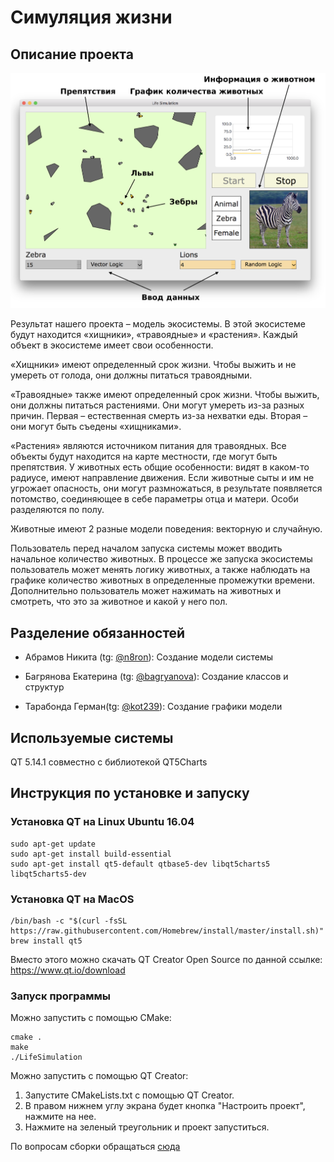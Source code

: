 # Симуляция жизни

## Описание проекта

![Скриншот программы](https://github.com/kot239/fat-lions/blob/master/pics/snap.png)

Результат нашего проекта – модель экосистемы. В этой экосистеме будут находится «хищники», «травоядные» и «растения». Каждый объект в экосистеме имеет свои особенности.

«Хищники» имеют определенный срок жизни. Чтобы выжить и не умереть от голода, они должны питаться травоядными.

«Травоядные» также имеют определенный срок жизни. Чтобы выжить, они должны питаться растениями. Они могут умереть из-за разных причин. Первая – естественная смерть из-за нехватки еды. Вторая – они могут быть съедены «хищниками».

«Растения» являются источником питания для травоядных.
Все объекты будут находится на карте местности, где могут быть препятствия.
У животных есть общие особенности: видят в каком-то радиусе, имеют направление движения. Если животные сыты и им не угрожает опасность, они могут размножаться, в результате появляется потомство, соединяющее в себе параметры отца и матери. Особи разделяются по полу.

Животные имеют 2 разные модели поведения: векторную и случайную.

Пользователь перед началом запуска системы может вводить начальное количество животных. В процессе же запуска экосистемы пользователь может менять логику животных, а также наблюдать на графике количество животных в определенные промежутки времени. Дополнительно пользователь может нажимать на животных и смотреть, что это за животное и какой у него пол.

## Разделение обязанностей

* Абрамов Никита (tg: [@n8ron][]): Создание модели системы

* Багрянова Екатерина (tg: [@bagryanova][]): Создание классов и структур

* Тарабонда Герман(tg: [@kot239][]): Создание графики модели

[@n8ron]: https://t.me/n8ron

[@bagryanova]: https://t.me/bagryanova

[@kot239]: https://t.me/kot239

## Используемые системы

QT 5.14.1 совместно с библиотекой QT5Charts

## Инструкция по установке и запуску

### Установка QT на Linux Ubuntu 16.04

```
sudo apt-get update
sudo apt-get install build-essential
sudo apt-get install qt5-default qtbase5-dev libqt5charts5 libqt5charts5-dev
```

### Установка QT на MacOS

```
/bin/bash -c "$(curl -fsSL https://raw.githubusercontent.com/Homebrew/install/master/install.sh)"
brew install qt5
```

Вместо этого можно скачать QT Creator Open Source по данной ссылке: https://www.qt.io/download

### Запуск программы

Можно запустить с помощью CMake: 
```
cmake .
make
./LifeSimulation
```

Можно запустить с помощью QT Creator:

1. Запустите CMakeLists.txt с помощью QT Creator.
2. В правом нижнем углу экрана будет кнопка "Настроить проект", нажмите на нее.
3. Нажмите на зеленый треугольник и проект запуститься.

По вопросам сборки обращаться [сюда][@kot239]
